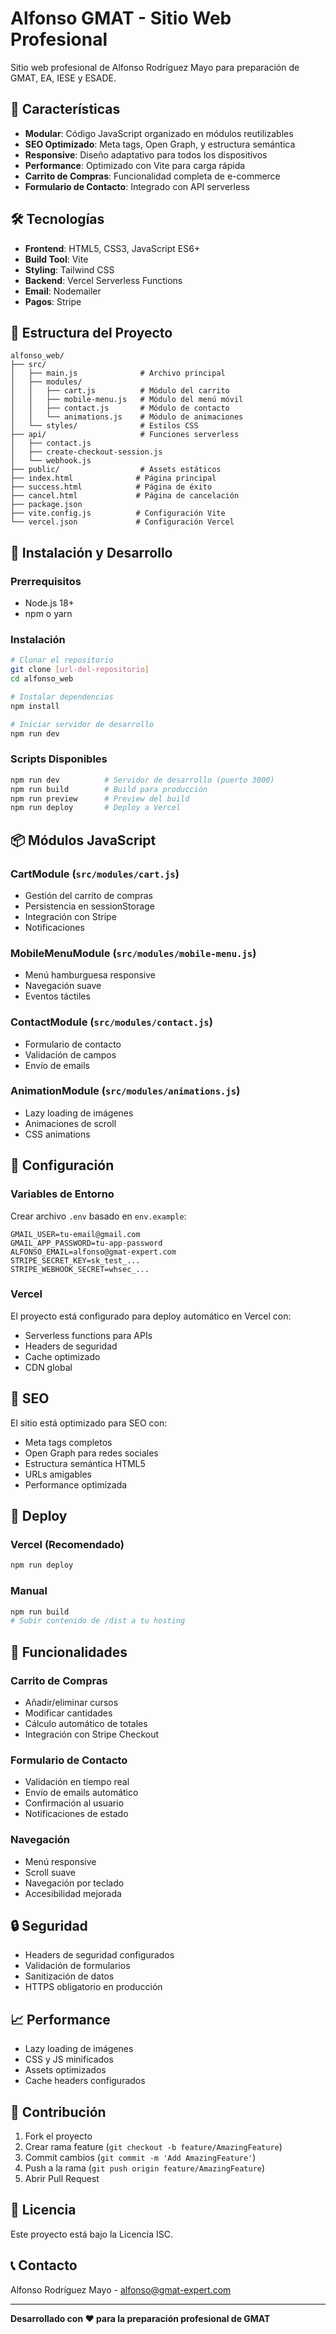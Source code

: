 # Alfonso GMAT - Sitio Web Profesional

Sitio web profesional de Alfonso Rodríguez Mayo para preparación de GMAT, EA, IESE y ESADE.

## 🚀 Características

- **Modular**: Código JavaScript organizado en módulos reutilizables
- **SEO Optimizado**: Meta tags, Open Graph, y estructura semántica
- **Responsive**: Diseño adaptativo para todos los dispositivos
- **Performance**: Optimizado con Vite para carga rápida
- **Carrito de Compras**: Funcionalidad completa de e-commerce
- **Formulario de Contacto**: Integrado con API serverless

## 🛠️ Tecnologías

- **Frontend**: HTML5, CSS3, JavaScript ES6+
- **Build Tool**: Vite
- **Styling**: Tailwind CSS
- **Backend**: Vercel Serverless Functions
- **Email**: Nodemailer
- **Pagos**: Stripe

## 📁 Estructura del Proyecto

```
alfonso_web/
├── src/
│   ├── main.js              # Archivo principal
│   ├── modules/
│   │   ├── cart.js          # Módulo del carrito
│   │   ├── mobile-menu.js   # Módulo del menú móvil
│   │   ├── contact.js       # Módulo de contacto
│   │   └── animations.js    # Módulo de animaciones
│   └── styles/              # Estilos CSS
├── api/                     # Funciones serverless
│   ├── contact.js
│   ├── create-checkout-session.js
│   └── webhook.js
├── public/                  # Assets estáticos
├── index.html              # Página principal
├── success.html            # Página de éxito
├── cancel.html             # Página de cancelación
├── package.json
├── vite.config.js          # Configuración Vite
└── vercel.json             # Configuración Vercel
```

## 🚀 Instalación y Desarrollo

### Prerrequisitos
- Node.js 18+ 
- npm o yarn

### Instalación
```bash
# Clonar el repositorio
git clone [url-del-repositorio]
cd alfonso_web

# Instalar dependencias
npm install

# Iniciar servidor de desarrollo
npm run dev
```

### Scripts Disponibles

```bash
npm run dev          # Servidor de desarrollo (puerto 3000)
npm run build        # Build para producción
npm run preview      # Preview del build
npm run deploy       # Deploy a Vercel
```

## 📦 Módulos JavaScript

### CartModule (`src/modules/cart.js`)
- Gestión del carrito de compras
- Persistencia en sessionStorage
- Integración con Stripe
- Notificaciones

### MobileMenuModule (`src/modules/mobile-menu.js`)
- Menú hamburguesa responsive
- Navegación suave
- Eventos táctiles

### ContactModule (`src/modules/contact.js`)
- Formulario de contacto
- Validación de campos
- Envío de emails

### AnimationModule (`src/modules/animations.js`)
- Lazy loading de imágenes
- Animaciones de scroll
- CSS animations

## 🔧 Configuración

### Variables de Entorno
Crear archivo `.env` basado en `env.example`:

```env
GMAIL_USER=tu-email@gmail.com
GMAIL_APP_PASSWORD=tu-app-password
ALFONSO_EMAIL=alfonso@gmat-expert.com
STRIPE_SECRET_KEY=sk_test_...
STRIPE_WEBHOOK_SECRET=whsec_...
```

### Vercel
El proyecto está configurado para deploy automático en Vercel con:
- Serverless functions para APIs
- Headers de seguridad
- Cache optimizado
- CDN global

## 🎯 SEO

El sitio está optimizado para SEO con:
- Meta tags completos
- Open Graph para redes sociales
- Estructura semántica HTML5
- URLs amigables
- Performance optimizada

## 🚀 Deploy

### Vercel (Recomendado)
```bash
npm run deploy
```

### Manual
```bash
npm run build
# Subir contenido de /dist a tu hosting
```

## 📱 Funcionalidades

### Carrito de Compras
- Añadir/eliminar cursos
- Modificar cantidades
- Cálculo automático de totales
- Integración con Stripe Checkout

### Formulario de Contacto
- Validación en tiempo real
- Envío de emails automático
- Confirmación al usuario
- Notificaciones de estado

### Navegación
- Menú responsive
- Scroll suave
- Navegación por teclado
- Accesibilidad mejorada

## 🔒 Seguridad

- Headers de seguridad configurados
- Validación de formularios
- Sanitización de datos
- HTTPS obligatorio en producción

## 📈 Performance

- Lazy loading de imágenes
- CSS y JS minificados
- Assets optimizados
- Cache headers configurados

## 🤝 Contribución

1. Fork el proyecto
2. Crear rama feature (`git checkout -b feature/AmazingFeature`)
3. Commit cambios (`git commit -m 'Add AmazingFeature'`)
4. Push a la rama (`git push origin feature/AmazingFeature`)
5. Abrir Pull Request

## 📄 Licencia

Este proyecto está bajo la Licencia ISC.

## 📞 Contacto

Alfonso Rodríguez Mayo - alfonso@gmat-expert.com

---

**Desarrollado con ❤️ para la preparación profesional de GMAT** 